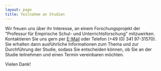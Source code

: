 ```yaml
---
layout: page
title: Teilnahme an Studien
---
```


<p>Wir freuen uns über ihr Interesse, an einem Forschungsprojekt der "Professur für Empirische Schul- und Unterrichtsforschung" mitzuwirken. Kontaktieren Sie uns gern per <a href="mailto:empschul_hiwi@uni-leipzig.de">E-Mail</a> oder Telefon (+49 (0) 341 97-31570). Sie erhalten dann ausführliche Informationen zum Thema und zur Durchführung der Studie, sodass Sie entscheiden können, ob Sie an der Studie teilnehmen und einen Termin vereinbaren möchten.</p>

<p>Vielen Dank!</p>
